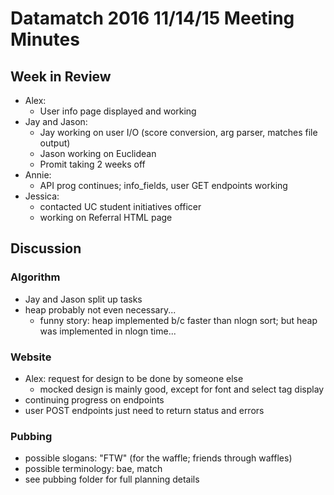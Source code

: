 # Datamatch 2016 11/14/15 Meeting Minutes

## Week in Review

- Alex:
  - User info page displayed and working
- Jay and Jason:
  - Jay working on user I/O (score conversion, arg parser, matches file output)
  - Jason working on Euclidean
  - Promit taking 2 weeks off
- Annie:
  - API prog continues; info_fields, user GET endpoints working
- Jessica:
  - contacted UC student initiatives officer
  - working on Referral HTML page

## Discussion

### Algorithm

- Jay and Jason split up tasks
- heap probably not even necessary...
  - funny story: heap implemented b/c faster than nlogn sort; but heap was implemented in nlogn time...

### Website

- Alex: request for design to be done by someone else
  - mocked design is mainly good, except for font and select tag display
- continuing progress on endpoints
- user POST endpoints just need to return status and errors

### Pubbing

- possible slogans: "FTW" (for the waffle; friends through waffles)
- possible terminology: bae, match
- see pubbing folder for full planning details
